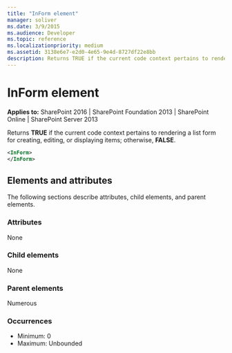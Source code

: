 ```yaml
---
title: "InForm element"
manager: soliver
ms.date: 3/9/2015
ms.audience: Developer
ms.topic: reference
ms.localizationpriority: medium
ms.assetid: 3138e6e7-e2d0-4e65-9e4d-8727df22e8bb
description: Returns TRUE if the current code context pertains to rendering a list form for creating, editing, or displaying items; otherwise, FALSE.
---
```


# InForm element

**Applies to:** SharePoint 2016 | SharePoint Foundation 2013 | SharePoint Online | SharePoint Server 2013

Returns **TRUE** if the current code context pertains to rendering a list form for creating, editing, or displaying items; otherwise, **FALSE**.

```XML
<InForm>
</InForm>
```
## Elements and attributes

The following sections describe attributes, child elements, and parent elements.

### Attributes

None

### Child elements

None

### Parent elements

Numerous

### Occurrences

- Minimum: 0
- Maximum: Unbounded

<br/>
